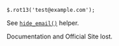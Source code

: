 `$.rot13('test@example.com');`

See [`hide_email()`](#hide_email) helper.

Documentation and Official Site lost.